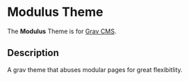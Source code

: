 # Modulus Theme

The **Modulus** Theme is for [Grav CMS](http://github.com/getgrav/grav).

## Description

A grav theme that abuses modular pages for great flexibitlity.
